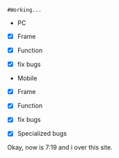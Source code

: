 
	#Working...

- PC
- [x] Frame
- [x] Function
- [x] fix bugs


- Mobile
- [x] Frame
- [x] Function
- [x] fix bugs

- [x] Specialized bugs

Okay, now is 7:19 and i over this site.